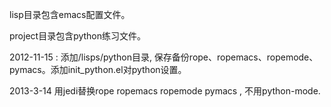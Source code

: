 lisp目录包含emacs配置文件。

project目录包含python练习文件。


2012-11-15 : 添加/lisps/python目录, 保存备份rope、ropemacs、ropemode、pymacs。添加init_python.el对python设置。


2013-3-14
用jedi替换rope ropemacs ropemode pymacs , 不用python-mode.
